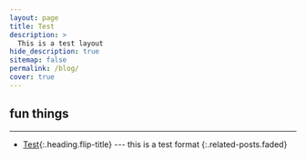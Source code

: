```yaml
---
layout: page
title: Test
description: >
  This is a test layout
hide_description: true
sitemap: false
permalink: /blog/
cover: true
---
```


## fun things
---
* [Test]{:.heading.flip-title} --- this is a test format
{:.related-posts.faded}

[test]: test.md
